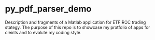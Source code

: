 # py_pdf_parser_demo
Description and fragments of a Matlab application for ETF ROC trading stategy. The purpose of this repo is to showcase my protfolio of apps for cleints and to evalute my coding style.
